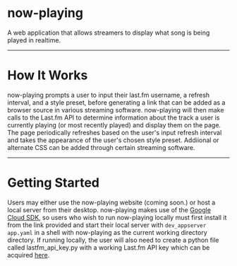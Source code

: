 # now-playing
A web application that allows streamers to display what song is being played in realtime.

*****

# How It Works
now-playing prompts a user to input their last.fm username, a refresh interval, and a style preset, before generating a link that can be added as a browser source in various streaming software. now-playing will then make calls to the Last.fm API to determine information about the track a user is currently playing (or most recently played) and display them on the page. The page periodically refreshes based on the user's input refresh interval and takes the appearance of the user's chosen style preset. Addiional or alternate CSS can be added through certain streaming software.

*****

# Getting Started
Users may either use the now-playing website (coming soon.) or host a local server from their desktop. now-playing makes use of the [Google Cloud SDK](https://cloud.google.com/appengine/docs/standard/python/download), so users who wish to run now-playing locally must first install it from the link provided and start their local server with ``dev_appserver app.yaml`` in a shell with now-playing as the current working directory directory. If running locally, the user will also need to create a python file called lastfm_api_key.py with a working Last.fm API key which can be acquired [here](https://www.last.fm/api/account/create).
